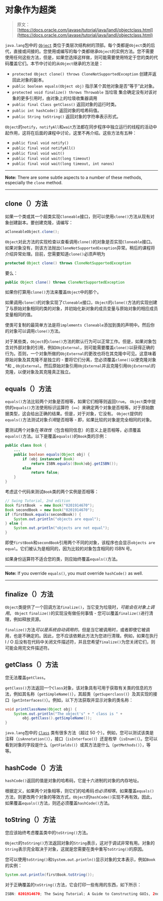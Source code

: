 # 对象作为超类

> 原文： [https://docs.oracle.com/javase/tutorial/java/IandI/objectclass.html](https://docs.oracle.com/javase/tutorial/java/IandI/objectclass.html)

`java.lang`包中的 [`Object`](https://docs.oracle.com/javase/8/docs/api/java/lang/Object.html) 类位于类层次结构树的顶部。每个类都是`Object`类的后代，直接或间接的。您使用或编写的每个类都继承`Object`的实例方法。您不需要使用任何这些方法，但是，如果您选择这样做，则可能需要使用特定于您的类的代码覆盖它们。本节中讨论的从`Object`继承的方法是：

*   `protected Object clone() throws CloneNotSupportedException`
    创建并返回此对象的副本。
*   `public boolean equals(Object obj)`
    指示某个其他对象是否“等于”此对象。
*   `protected void finalize() throws Throwable`
    当垃圾
    集合确定没有对该对象的更多引用时，由对象上的垃圾收集器调用
*   `public final Class getClass()`
    返回对象的运行时类。
*   `public int hashCode()`
    返回对象的哈希码值。
*   `public String toString()`
    返回对象的字符串表示形式。

`Object`的`notify`，`notifyAll`和`wait`方法都在同步程序中独立运行的线程的活动中起作用，这将在后面的课程中讨论，这里不再介绍。这些方法有五种：

*   `public final void notify()`
*   `public final void notifyAll()`
*   `public final void wait()`
*   `public final void wait(long timeout)`
*   `public final void wait(long timeout, int nanos)`

* * *

**Note:** There are some subtle aspects to a number of these methods, especially the `clone` method.

* * *

## clone（）方法

如果一个类或其一个超类实现`Cloneable`接口，则可以使用`clone()`方法从现有对象创建副本。要创建克隆，请编写：

```java
aCloneableObject.clone();

```

`Object`对此方法的实现检查以查看调用`clone()`的对象是否实现`Cloneable`接口。如果对象没有，则该方法抛出`CloneNotSupportedException`异常。稍后的课程将介绍异常处理。目前，您需要知道`clone()`必须声明为

```java
protected Object clone() throws CloneNotSupportedException

```

要么：

```java
public Object clone() throws CloneNotSupportedException

```

如果你打算用`clone()`方法来覆盖`Object`中的那个。

如果调用`clone()`的对象实现了`Cloneable`接口，`Object`的`clone()`方法的实现创建了与原始对象相同的类的对象，并初始化新对象的成员变量与原始对象的相应成员变量相同的值。

使类可复制的最简单方法是将`implements Cloneable`添加到类的声明中。然后你的对象可以调用`clone()`方法。

对于某些类，`Object`的`clone()`方法的默认行为可以正常工作。但是，如果对象包含对外部对象的引用，例如`ObjExternal`，则可能需要覆盖`clone()`以获得正确的行为。否则，一个对象所做的`ObjExternal`的更改也将在其克隆中可见。这意味着原始对象及其克隆不是独立的 - 要将它们分离，您必须覆盖`clone()`以便克隆对象*和 _ `ObjExternal`。然后原始对象引用`ObjExternal`并且克隆引用`ObjExternal`的克隆，以便对象及其克隆真正独立。

## equals（）方法

`equals()`方法比较两个对象是否相等，如果它们相等则返回`true`。 `Object`类中提供的`equals()`方法使用标识运算符（`==`）来确定两个对象是否相等。对于原始数据类型，这会给出正确的结果。但是，对于对象，它没有。 `Object`提供的`equals()`方法测试对象*引用*是否相等 - 即，如果比较的对象是完全相同的对象。

要测试两个对象在*等效性*（包含相同信息）的意义上是否相等，必须覆盖`equals()`方法。以下是覆盖`equals()`的`Book`类的示例：

```java
public class Book {
    ...
    public boolean equals(Object obj) {
        if (obj instanceof Book)
            return ISBN.equals((Book)obj.getISBN()); 
        else
            return false;
    }
}

```

考虑这个代码来测试`Book`类的两个实例是否相等：

```java
// Swing Tutorial, 2nd edition
Book firstBook  = new Book("0201914670");
Book secondBook = new Book("0201914670");
if (firstBook.equals(secondBook)) {
    System.out.println("objects are equal");
} else {
    System.out.println("objects are not equal");
}

```

即使`firstBook`和`secondBook`引用两个不同的对象，该程序也会显示`objects are equal`。它们被认为是相同的，因为比较的对象包含相同的 ISBN 号。

如果身份运算符不适合您的类，则应始终覆盖`equals()`方法。

* * *

**Note:** If you override `equals()`, you must override `hashCode()` as well.

* * *

## finalize（）方法

`Object`类提供了一个回调方法`finalize()`，当它变为垃圾时，*可能会在对象上调用*。 `Object` `finalize()`的实现没有做任何事情 - 您可以覆盖`finalize()`进行清理，例如释放资源。

`finalize()`方法*可以是系统自动调用的*，但是当它被调用时，或者即使它被调用，也是不确定的。因此，您不应该依赖此方法为您进行清理。例如，如果在执行 I / O 后没有在代码中关闭文件描述符，并且您希望`finalize()`为您关闭它们，则可能会用完文件描述符。

## getClass（）方法

您无法覆盖`getClass`。

`getClass()`方法返回一个`Class`对象，该对象具有可用于获取有关类的信息的方法，例如其名称（`getSimpleName()`），其超类（`getSuperclass()`）及其实现的接口（`getInterfaces()`）。例如，以下方法获取并显示对象的类名称：

```java
void printClassName(Object obj) {
    System.out.println("The object's" + " class is " +
        obj.getClass().getSimpleName());
}

```

`java.lang`包中的 [`Class`](https://docs.oracle.com/javase/8/docs/api/java/lang/Class.html) 类有很多方法（超过 50 个）。例如，您可以测试该类是注释（`isAnnotation()`），接口（`isInterface()`）还是枚举（`isEnum()`）。您可以看到对象的字段是什么（`getFields()`）或其方法是什么（`getMethods()`），等等。

## hashCode（）方法

`hashCode()`返回的值是对象的哈希码，它是十六进制的对象的内存地址。

根据定义，如果两个对象相等，则它们的哈希码*也必须相等*。如果覆盖`equals()`方法，则更改两个对象的等效方式，`Object`的`hashCode()`实现不再有效。因此，如果覆盖`equals()`方法，则还必须覆盖`hashCode()`方法。

## toString（）方法

您应该始终考虑覆盖类中的`toString()`方法。

`Object`的`toString()`方法返回对象的`String`表示，这对于调试非常有用。对象的`String`表示完全取决于对象，这就是您需要在类中重写`toString()`的原因。

您可以使用`toString()`和`System.out.println()`显示对象的文本表示，例如`Book`的实例：

```java
System.out.println(firstBook.toString());

```

对于正确覆盖的`toString()`方法，它会打印一些有用的东西，如下所示：

```java
ISBN: 0201914670; The Swing Tutorial; A Guide to Constructing GUIs, 2nd Edition

```